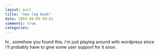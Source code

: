 ```yaml
---
layout: post
title: "new log book"
date: 2004-08-09 00:01
comments: true
categories: 
---
```

hi.. somehow you found this. i'm just playing around with wordpress since i'll probably have to give some user support for it soon.
